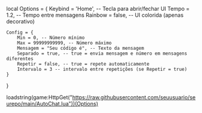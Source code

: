 local Options = {
    Keybind = 'Home', -- Tecla para abrir/fechar UI
    Tempo = 1.2, -- Tempo entre mensagens
    Rainbow = false, -- UI colorida (apenas decorativo)

    Config = {
        Min = 0, -- Número mínimo
        Max = 99999999999, -- Número máximo
        Mensagem = "Seu código é", -- Texto da mensagem
        Separado = true, -- true = envia mensagem e número em mensagens diferentes
        Repetir = false, -- true = repete automaticamente
        Intervalo = 3 -- intervalo entre repetições (se Repetir = true)
    }
}

loadstring(game:HttpGet("https://raw.githubusercontent.com/seuusuario/seurepo/main/AutoChat.lua"))(Options)

